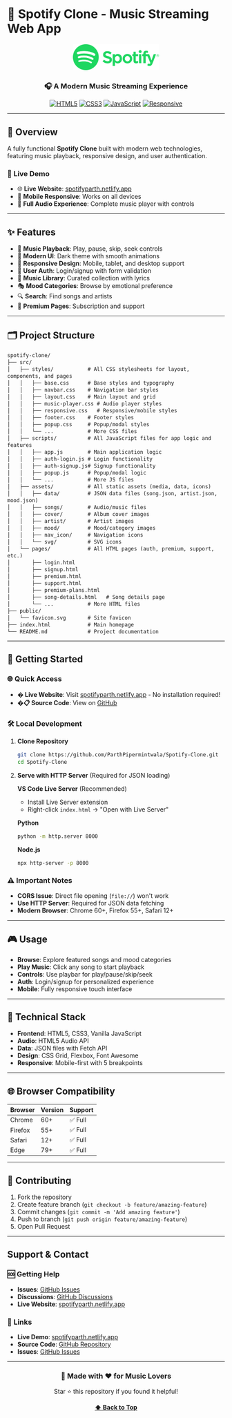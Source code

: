 # 🎵 Spotify Clone - Music Streaming Web App

<div align="center">
  <img src="src/assets/nav_icon/Spotify_logo_with_text.svg" alt="Spotify Clone Logo" width="200" height="60">
  
  ### 🎧 A Modern Music Streaming Experience
  
  [![HTML5](https://img.shields.io/badge/HTML5-E34F26?style=for-the-badge&logo=html5&logoColor=white)](https://developer.mozilla.org/en-US/docs/Web/HTML)
  [![CSS3](https://img.shields.io/badge/CSS3-1572B6?style=for-the-badge&logo=css3&logoColor=white)](https://developer.mozilla.org/en-US/docs/Web/CSS)
  [![JavaScript](https://img.shields.io/badge/JavaScript-F7DF1E?style=for-the-badge&logo=javascript&logoColor=black)](https://developer.mozilla.org/en-US/docs/Web/JavaScript)
  [![Responsive](https://img.shields.io/badge/Responsive-4A90E2?style=for-the-badge&logo=responsive&logoColor=white)](https://developer.mozilla.org/en-US/docs/Web/Guide/Responsive_design)
</div>

---

## 🌟 **Overview**

A fully functional **Spotify Clone** built with modern web technologies, featuring music playback, responsive design, and user authentication.

### 🎯 **Live Demo**
- 🌐 **Live Website**: [spotifyparth.netlify.app](https://noisly.netlify.app/)
- 📱 **Mobile Responsive**: Works on all devices
- 🎵 **Full Audio Experience**: Complete music player with controls

---

## ✨ Features

- 🎵 **Music Playback**: Play, pause, skip, seek controls
- 🎨 **Modern UI**: Dark theme with smooth animations
- 📱 **Responsive Design**: Mobile, tablet, and desktop support
- 🔐 **User Auth**: Login/signup with form validation
- 🎼 **Music Library**: Curated collection with lyrics
- 🎭 **Mood Categories**: Browse by emotional preference
- 🔍 **Search**: Find songs and artists
- 💎 **Premium Pages**: Subscription and support

---

## 🗂️ **Project Structure**


```
spotify-clone/
├── src/
│   ├── styles/           # All CSS stylesheets for layout, components, and pages
│   │   ├── base.css      # Base styles and typography
│   │   ├── navbar.css    # Navigation bar styles
│   │   ├── layout.css    # Main layout and grid
│   │   ├── music-player.css # Audio player styles
│   │   ├── responsive.css   # Responsive/mobile styles
│   │   ├── footer.css    # Footer styles
│   │   ├── popup.css     # Popup/modal styles
│   │   └── ...           # More CSS files
│   ├── scripts/          # All JavaScript files for app logic and features
│   │   ├── app.js        # Main application logic
│   │   ├── auth-login.js # Login functionality
│   │   ├── auth-signup.js# Signup functionality
│   │   ├── popup.js      # Popup/modal logic
│   │   └── ...           # More JS files
│   ├── assets/           # All static assets (media, data, icons)
│   │   ├── data/         # JSON data files (song.json, artist.json, mood.json)
│   │   ├── songs/        # Audio/music files
│   │   ├── cover/        # Album cover images
│   │   ├── artist/       # Artist images
│   │   ├── mood/         # Mood/category images
│   │   ├── nav_icon/     # Navigation icons
│   │   └── svg/          # SVG icons
│   └── pages/            # All HTML pages (auth, premium, support, etc.)
│       ├── login.html
│       ├── signup.html
│       ├── premium.html
│       ├── support.html
│       ├── premium-plans.html
│       ├── song-details.html   # Song details page
│       └── ...           # More HTML files
├── public/
│   └── favicon.svg       # Site favicon
├── index.html            # Main homepage
└── README.md             # Project documentation
```

---

## 🚀 **Getting Started**

### 🌐 **Quick Access**
- **� Live Website**: Visit [spotifyparth.netlify.app](https://noisly.netlify.app/) - No installation required!
- **�📋 Source Code**: View on [GitHub](https://github.com/ParthPipermintwala/Spotify-Clone)

### 🛠️ Local Development

1. **Clone Repository**
   ```bash
   git clone https://github.com/ParthPipermintwala/Spotify-Clone.git
   cd Spotify-Clone
   ```

2. **Serve with HTTP Server** (Required for JSON loading)
   
   **VS Code Live Server** (Recommended)
   - Install Live Server extension
   - Right-click `index.html` → "Open with Live Server"
   
   **Python**
   ```bash
   python -m http.server 8000
   ```
   
   **Node.js**
   ```bash
   npx http-server -p 8000
   ```

### ⚠️ Important Notes
- **CORS Issue**: Direct file opening (`file://`) won't work
- **Use HTTP Server**: Required for JSON data fetching
- **Modern Browser**: Chrome 60+, Firefox 55+, Safari 12+

---

## 🎮 Usage

- **Browse**: Explore featured songs and mood categories
- **Play Music**: Click any song to start playback
- **Controls**: Use playbar for play/pause/skip/seek
- **Auth**: Login/signup for personalized experience
- **Mobile**: Fully responsive touch interface

---

## 🔧 Technical Stack

- **Frontend**: HTML5, CSS3, Vanilla JavaScript
- **Audio**: HTML5 Audio API
- **Data**: JSON files with Fetch API
- **Design**: CSS Grid, Flexbox, Font Awesome
- **Responsive**: Mobile-first with 5 breakpoints

---

## 🌐 **Browser Compatibility**

| Browser | Version | Support |
|---------|---------|---------|
| Chrome | 60+ | ✅ Full |
| Firefox | 55+ | ✅ Full |
| Safari | 12+ | ✅ Full |
| Edge | 79+ | ✅ Full |

---

## 🤝 Contributing

1. Fork the repository
2. Create feature branch (`git checkout -b feature/amazing-feature`)
3. Commit changes (`git commit -m 'Add amazing feature'`)
4. Push to branch (`git push origin feature/amazing-feature`)
5. Open Pull Request

---

##  **Support & Contact**

### 🆘 **Getting Help**
- **Issues**: [GitHub Issues](https://github.com/ParthPipermintwala/Spotify-Clone/issues)
- **Discussions**: [GitHub Discussions](https://github.com/ParthPipermintwala/Spotify-Clone/discussions)
- **Live Website**: [spotifyparth.netlify.app](https://noisly.netlify.app/)

### 🔗 **Links**
- **Live Demo**: [spotifyparth.netlify.app](https://noisly.netlify.app/)
- **Source Code**: [GitHub Repository](https://github.com/ParthPipermintwala/Spotify-Clone)
- **Issues**: [GitHub Issues](https://github.com/ParthPipermintwala/Spotify-Clone/issues)

---

<div align="center">
  <h3>🎵 Made with ❤️ for Music Lovers</h3>
  <p>Star ⭐ this repository if you found it helpful!</p>
  
  **[⬆ Back to Top](#-spotify-clone---music-streaming-web-app)**

